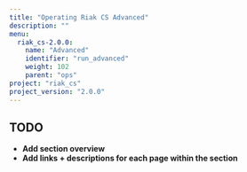 ```yaml
---
title: "Operating Riak CS Advanced"
description: ""
menu:
  riak_cs-2.0.0:
    name: "Advanced"
    identifier: "run_advanced"
    weight: 102
    parent: "ops"
project: "riak_cs"
project_version: "2.0.0"
---
```


## TODO

- **Add section overview**
- **Add links + descriptions for each page within the section**
